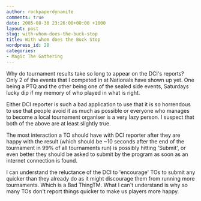 ```yaml
---
author: rockpaperdynamite
comments: true
date: 2005-08-30 23:26:00+00:00 +1000
layout: post
slug: with-whom-does-the-buck-stop
title: With whom does the Buck Stop
wordpress_id: 28
categories:
- Magic The Gathering
---
```


Why do tournament results take so long to appear on the DCI's reports? Only 2 of the events that I competed in at Nationals have shown up yet. One being a PTQ and the other being one of the sealed side events, Saturdays lucky dip if my memory of who played in what is right.




Either DCI reporter is such a bad application to use that it is so horrendous to use that people avoid it as much as possible or everyone who manages to become a local tournament organiser is a very lazy person. I suspect that both of the above are at least slightly true.




The most interaction a TO should have with DCI reporter after they are happy with the result (which should be ~10 seconds after the end of the tournament in 99% of all tournaments run) is possibly hitting 'Submit', or even better they should be asked to submit by the program as soon as an internet connection is found.




I can understand the reluctance of the DCI to 'encourage' TOs to submit any quicker than they already do as it might discourage them from running more tournaments. Which is a Bad ThingTM. What I can't understand is why so many TOs don't report things quicker to make us players more happy.




